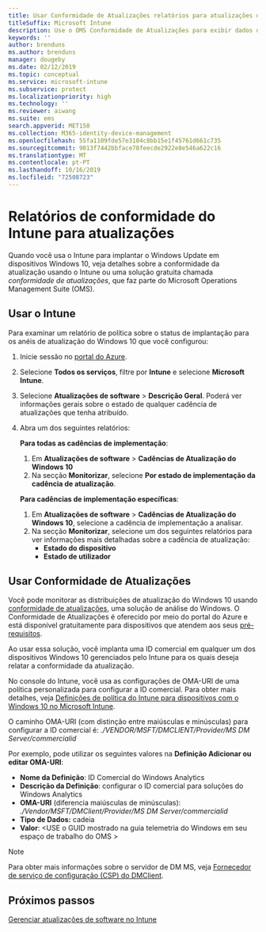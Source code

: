 ```yaml
---
title: Usar Conformidade de Atualizações relatórios para atualizações do Windows no Microsoft Intune
titleSuffix: Microsoft Intune
description: Use o OMS Conformidade de Atualizações para exibir dados de relatório para atualizações do Windows implantadas com o Intune.
keywords: ''
author: brenduns
ms.author: brenduns
manager: dougeby
ms.date: 02/12/2019
ms.topic: conceptual
ms.service: microsoft-intune
ms.subservice: protect
ms.localizationpriority: high
ms.technology: ''
ms.reviewer: aiwang
ms.suite: ems
search.appverid: MET150
ms.collection: M365-identity-device-management
ms.openlocfilehash: 55fa1109fde57e3104c8bb15e1f45761d661c735
ms.sourcegitcommit: 9013f7442bbface78feecde2922e8e546a622c16
ms.translationtype: MT
ms.contentlocale: pt-PT
ms.lasthandoff: 10/16/2019
ms.locfileid: "72508723"
---
```

# <a name="intune-compliance-reports-for-updates"></a>Relatórios de conformidade do Intune para atualizações
Quando você usa o Intune para implantar o Windows Update em dispositivos Windows 10, veja detalhes sobre a conformidade da atualização usando o Intune ou uma solução gratuita chamada *conformidade de atualizações*, que faz parte do Microsoft Operations Management Suite (OMS).

## <a name="use-intune"></a>Usar o Intune
Para examinar um relatório de política sobre o status de implantação para os anéis de atualização do Windows 10 que você configurou: 
1. Inicie sessão no [portal do Azure](https://portal.azure.com/).
2. Selecione **Todos os serviços**, filtre por **Intune** e selecione **Microsoft Intune**.
3. Selecione **Atualizações de software** > **Descrição Geral**. Poderá ver informações gerais sobre o estado de qualquer cadência de atualizações que tenha atribuído.
4. Abra um dos seguintes relatórios:  

   **Para todas as cadências de implementação**:
   1. Em **Atualizações de software** > **Cadências de Atualização do Windows 10**
   2. Na secção **Monitorizar**, selecione **Por estado de implementação da cadência de atualização**.  

   **Para cadências de implementação específicas**:  

   1. Em **Atualizações de software** > **Cadências de Atualização do Windows 10**, selecione a cadência de implementação a analisar.  
   2. Na secção **Monitorizar**, selecione um dos seguintes relatórios para ver informações mais detalhadas sobre a cadência de atualização:  
      - **Estado do dispositivo**  
      - **Estado de utilizador**  

## <a name="use-update-compliance"></a>Usar Conformidade de Atualizações
Você pode monitorar as distribuições de atualização do Windows 10 usando [conformidade de atualizações](https://technet.microsoft.com/itpro/windows/manage/update-compliance-monitor), uma solução de análise do Windows. O Conformidade de Atualizações é oferecido por meio do portal do Azure e está disponível gratuitamente para dispositivos que atendem aos seus [pré-requisitos](https://docs.microsoft.com/windows/deployment/update/update-compliance-get-started#update-compliance-prerequisites).  

Ao usar essa solução, você implanta uma ID comercial em qualquer um dos dispositivos Windows 10 gerenciados pelo Intune para os quais deseja relatar a conformidade da atualização.  

No console do Intune, você usa as configurações de OMA-URI de uma política personalizada para configurar a ID comercial. Para obter mais detalhes, veja [Definições de política do Intune para dispositivos com o Windows 10 no Microsoft Intune](https://docs.microsoft.com/intune-classic/deploy-use/windows-10-policy-settings-in-microsoft-intune).  

O caminho OMA-URI (com distinção entre maiúsculas e minúsculas) para configurar a ID comercial é: *./VENDOR/MSFT/DMCLIENT/Provider/MS DM Server/commercialid*  

Por exemplo, pode utilizar os seguintes valores na **Definição Adicionar ou editar OMA-URI**:
- **Nome da Definição**: ID Comercial do Windows Analytics
- **Descrição da Definição**: configurar o ID comercial para soluções do Windows Analytics
- **OMA-URI** (diferencia maiúsculas de minúsculas): *./Vendor/MSFT/DMClient/Provider/MS DM Server/commercialid*
- **Tipo de Dados:** cadeia
- **Valor**: \<USE o GUID mostrado na guia telemetria do Windows em seu espaço de trabalho do OMS >
 
> [!NOTE]  
> Para obter mais informações sobre o servidor de DM MS, veja [Fornecedor de serviço de configuração (CSP) do DMClient]( https://docs.microsoft.com/windows/client-management/mdm/dmclient-csp).

## <a name="next-steps"></a>Próximos passos
[Gerenciar atualizações de software no Intune](windows-update-for-business-configure.md)

